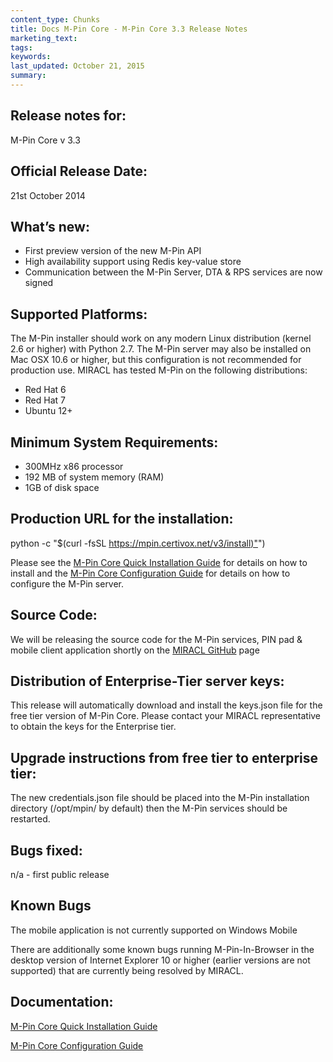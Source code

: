 ```yaml
---
content_type: Chunks
title: Docs M-Pin Core - M-Pin Core 3.3 Release Notes
marketing_text:
tags: 
keywords: 
last_updated: October 21, 2015
summary: 
---
```


## Release notes for:

M-Pin Core v 3.3

## Official Release Date:

21st October 2014

## What’s new:

*   First preview version of the new M-Pin API
*   High availability support using Redis key-value store
*   Communication between the M-Pin Server, DTA & RPS services are now signed

## Supported Platforms:

The M-Pin installer should work on any modern Linux distribution (kernel 2.6 or higher) with Python 2.7\. The M-Pin server may also be installed on Mac OSX 10.6 or higher, but this configuration is not recommended for production use.
MIRACL has tested M-Pin on the following distributions:

*   Red Hat 6
*   Red Hat 7
*   Ubuntu 12+

## Minimum System Requirements:

*   300MHz x86 processor
*   192 MB of system memory (RAM)
*   1GB of disk space

## Production URL for the installation:

python -c "$(curl -fsSL [https://mpin.certivox.net/v3/install)"](https://mpin.certivox.net/v3/install)")

Please see the  [M-Pin Core Quick Installation Guide](https://certivox.org/display/MPINDOC/M-Pin+Core+Quick+Installation+Guide) for details on how to install and the [M-Pin Core Configuration Guide](https://certivox.org/display/MPINDOC/M-Pin+Core+Configuration+Guide) for details on how to configure the M-Pin server.

## Source Code:

We will be releasing the source code for the M-Pin services, PIN pad & mobile client application shortly on the [MIRACL GitHub](https://github.com/miraclhq) page

## Distribution of Enterprise-Tier server keys:

This release will automatically download and install the keys.json file for the free tier version of M-Pin Core. Please contact your MIRACL representative to obtain the keys for the Enterprise tier.

## Upgrade instructions from free tier to enterprise tier:

The new credentials.json file should be placed into the M-Pin installation directory (/opt/mpin/ by default) then the M-Pin services should be restarted.

## Bugs fixed:

n/a - first public release

## Known Bugs

The mobile application is not currently supported on Windows Mobile</span>

There are additionally some known bugs running M-Pin-In-Browser in the desktop version of Internet Explorer 10 or higher (earlier versions are not supported) that are currently being resolved by MIRACL.

## Documentation:

[M-Pin Core Quick Installation Guide ](/docs/m-pin-core/quick-install-guide)

[M-Pin Core Configuration Guide](/docs/m-pin-core/m-pin-core-config-guide)
